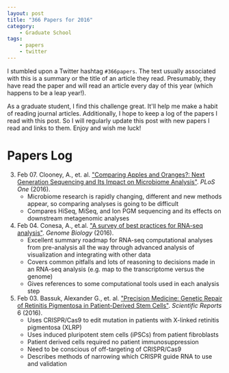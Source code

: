 ```yaml
---
layout: post
title: "366 Papers for 2016"
category:
    - Graduate School
tags:
    - papers
    - twitter
---
```


I stumbled upon a Twitter hashtag `#366papers`. The text usually associated with
this is a summary or the title of an article they read. Presumably, they have
read the paper and will read an article every day of this year (which happens to
be a leap year!).

As a graduate student, I find this challenge great. It'll help me make a habit
of reading journal articles. Additionally, I hope to keep a log of the papers I
read with this post. So I will regularly update this post with new papers I read
and links to them. Enjoy and wish me luck!

<!--break-->

# Papers Log

3. Feb 07. Clooney, A., et. al. ["Comparing Apples and Oranges?: Next Generation
   Sequencing and Its Impact on Microbiome Analysis"][feb07clooney]. *PLoS One*
   (2016).
    - Microbiome research is rapidly changing, different and new methods appear,
      so comparing analyses is going to be difficult
    - Compares HiSeq, MiSeq, and Ion PGM sequencing and its effects on
      downstream metagenomic analyses
2. Feb 04. Conesa, A., et.al. ["A survey of best practices for RNA-seq
   analysis"][feb04conesa]. *Genome Biology* (2016).
    - Excellent summary roadmap for RNA-seq computational analyses from
      pre-analysis all the way through advanced analysis of visualization and
      integrating with other data
    - Covers common pitfalls and lots of reasoning to decisions made in an
      RNA-seq analysis (e.g. map to the transcriptome versus the genome)
    - Gives references to some computational tools used in each analysis step
1. Feb 03. Bassuk, Alexander G., et. al. ["Precision Medicine: Genetic Repair of
   Retinitis Pigmentosa in Patient-Derived Stem Cells"][feb03bassuk].
   *Scientific Reports* 6 (2016).
    - Uses CRISPR/Cas9 to edit mutation in patients with X-linked retinitis
      pigmentosa (XLRP)
    - Uses induced pluripotent stem cells (iPSCs) from patient fibroblasts
    - Patient derived cells required no patient immunosuppression
    - Need to be conscious of off-targeting of CRISPR/Cas9
    - Describes methods of narrowing which CRISPR guide RNA to use and validation

[feb07clooney]: http://journals.plos.org/plosone/article?id=10.1371/journal.pone.0148028
[feb04conesa]: http://www.genomebiology.com/content/17/1/13
[feb03bassuk]: http://www.nature.com/articles/srep19969
